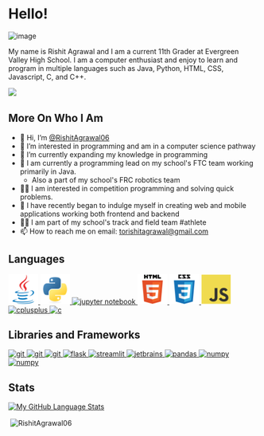 # Hello!
  


![image](https://user-images.githubusercontent.com/71906601/162385216-db575c46-8988-47a5-a350-227bf8bace29.png)


My name is Rishit Agrawal and I am a current 11th Grader at Evergreen Valley High School. I am a computer enthusiast and enjoy to learn and program in multiple languages such as Java, Python, HTML, CSS, Javascript, C, and C++. 

![](https://komarev.com/ghpvc/?username=RishitAgrawal06&color=002E63)

## More On Who I Am
- 👋 Hi, I’m [@RishitAgrawal06](https://github.com/RishitAgrawal06)
- 👀 I’m interested in programming and am in a computer science pathway
- 🌱 I’m currently expanding my knowledge in programming
- 🤖 I am currently a programming lead on my school's FTC team working primarily in Java.
   - Also a part of my school's FRC robotics team
- 🧑‍💻 I am interested in competition programming and solving quick problems.
- 📶 I have recently began to indulge myself in creating web and mobile applications working both frontend and backend
- 🏃‍♂️ I am part of my school's track and field team #athlete
- 📫 How to reach me on email: torishitagrawal@gmail.com

## Languages
<p align="left">
<g>
<a href="https://www.java.com" target="_blank"> <img src="https://raw.githubusercontent.com/devicons/devicon/master/icons/java/java-original.svg" alt="java" margin-right="20" width="60" height="60"/> </a>
<a href="https://www.python.org/" target="_blank"> <img src="https://raw.githubusercontent.com/devicons/devicon/master/icons/python/python-original.svg" alt="python" margin-right="20" width="60" height="60"/> </a>
<a href="https://jupyter.org/" target="_blank"> <img src="https://upload.wikimedia.org/wikipedia/commons/3/38/Jupyter_logo.svg" alt="jupyter notebook" margin-right="20" width="60" height="60"/> </a>
<a href="https://www.w3.org/html/" target="_blank"> <img src="https://raw.githubusercontent.com/devicons/devicon/master/icons/html5/html5-original-wordmark.svg" alt="html5" margin-right="20" width="60" height="60"/> </a>
<a href="https://www.w3schools.com/css/" target="_blank"> <img src="https://raw.githubusercontent.com/devicons/devicon/master/icons/css3/css3-original-wordmark.svg" alt="css3" margin-right="20" width="60" height="60"/> </a>
<a href="https://developer.mozilla.org/en-US/docs/Web/JavaScript" target="_blank"> <img src="https://raw.githubusercontent.com/devicons/devicon/master/icons/javascript/javascript-original.svg" alt="javascript" width="60" margin-right="20" height="60"/> </a>
<a href="https://www.w3schools.com/CPP/default.asp" target="_blank"> <img src="https://upload.wikimedia.org/wikipedia/commons/1/18/ISO_C%2B%2B_Logo.svg" alt="cplusplus" margin-right="20" width="60" height="60"/> </a>
<a href="https://en.cppreference.com/w/c/language" target="_blank"> <img src="https://upload.wikimedia.org/wikipedia/commons/1/18/C_Programming_Language.svg" alt="c" margin-right="20" width="60" height="60"/> </a>
<g>
   
## Libraries and Frameworks
<p align="left">
<g>
<a href="https://www.tensorflow.org" target="_blank"> <img src="https://cdn.jsdelivr.net/gh/devicons/devicon/icons/tensorflow/tensorflow-original.svg" alt="git" margin-right="20" width="60" height="60"/> </a>  
<a href="https://gradle.com/" target="_blank"> <img src="https://cdn.jsdelivr.net/gh/devicons/devicon/icons/gradle/gradle-plain.svg" alt="git" margin-right="20" width="60" height="60"/> </a>
<a href="https://git-scm.com/" target="_blank"> <img src="https://www.vectorlogo.zone/logos/git-scm/git-scm-icon.svg" alt="git" margin-right="20" width="60" height="60"/> </a>
<a href="https://flask.palletsprojects.com/en/2.1.x/" target="_blank"> <img src="https://www.seekpng.com/png/detail/875-8753366_flask-framework-logo-svg.png" alt="flask" margin-right="20" width="60" height="60"/> </a>
<a href="https://streamlit.io/" target="_blank"> <img src="https://streamlit.io/images/brand/streamlit-mark-color.svg" alt="streamlit" margin-right="20" width="60" height="60"/> </a>
<a href="https://www.jetbrains.com" target="_blank"> <img src="https://cdn.jsdelivr.net/gh/devicons/devicon/icons/intellij/intellij-original.svg" alt="jetbrains" margin-right="20" width="60" height="60"/> </a>
<a href="https://pandas.pydata.org/" target="_blank"> <img src="https://upload.wikimedia.org/wikipedia/commons/thumb/e/ed/Pandas_logo.svg/2560px-Pandas_logo.svg.png" alt="pandas" margin-right="20" width="60" height="60"/> </a>
<a href="https://numpy.org/" target="_blank"> <img src="https://user-images.githubusercontent.com/67586773/105040771-43887300-5a88-11eb-9f01-bee100b9ef22.png" alt="numpy" margin-right="20" width="60" height="60"/> </a>
<a href="https://matplotlib.org/" target="_blank"> <img src="https://matplotlib.org/stable/_images/sphx_glr_logos2_003.png" alt="numpy" margin-right="20" width="60" height="60"/> </a>
<g>
   
## Stats
[![My GitHub Language Stats](https://github-readme-stats.vercel.app/api/top-langs/?username=RishitAgrawal06&count_private=true&langs_count=5&include_all_commits=true&theme=nightowl&showicons=true&border_radius=8)]()
   
<p>&nbsp;<img align="center" src="https://github-readme-stats.vercel.app/api?username=RishitAgrawal06&count_private=true&show_icons=true&&show_icons=true&locale=en&include_all_commits=false&layout=compact&theme=nightowl" alt="RishitAgrawal06" /></p>   

<!---

<p><img align="left" src="https://github-readme-stats.vercel.app/api/top-langs?username=RishitAgrawal06&show_icons=true&locale=en&layout=compact" alt="RishitAgrawal06" /></p>

<p>&nbsp;<img align="center" src="https://github-readme-stats.vercel.app/api?username=RishitAgrawal06&show_icons=true&locale=en&layout=compact" alt="RishitAgrawal06" /></p>
--->
   
<!---
RishitAgrawal06/RishitAgrawal06 is a ✨ special ✨ repository because its `README.md` (this file) appears on your GitHub profile.
You can click the Preview link to take a look at your changes.
--->

